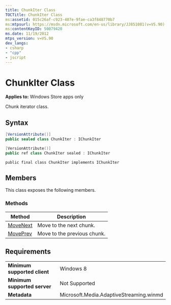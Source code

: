 ```yaml
---
title: ChunkIter Class
TOCTitle: ChunkIter Class
ms:assetid: 015c26af-c923-407e-9fae-ca3f848770b7
ms:mtpsurl: https://msdn.microsoft.com/en-us/library/JJ851081(v=VS.90)
ms:contentKeyID: 50079420
ms.date: 11/19/2012
mtps_version: v=VS.90
dev_langs:
- csharp
- "cpp"
- jscript
---
```


# ChunkIter Class

**Applies to:** Windows Store apps only

Chunk iterator class.

## Syntax

```csharp
[VersionAttribute()]
public sealed class ChunkIter : IChunkIter
```

```cpp
[VersionAttribute()]
public ref class ChunkIter sealed : IChunkIter
```

```jscript
public final class ChunkIter implements IChunkIter
```

## Members

This class exposes the following members.

### Methods

|Method|Description|
|--- |--- |
|[MoveNext](movenext-method.md)|Move to the next chunk.|
|[MovePrev](moveprev-method.md)|Move to the previous chunk.|


## Requirements

|||
|--- |--- |
|**Minimum supported client**|Windows 8|
|**Minimum supported server**|Not Supported|
|**Metadata**|Microsoft.Media.AdaptiveStreaming.winmd|

